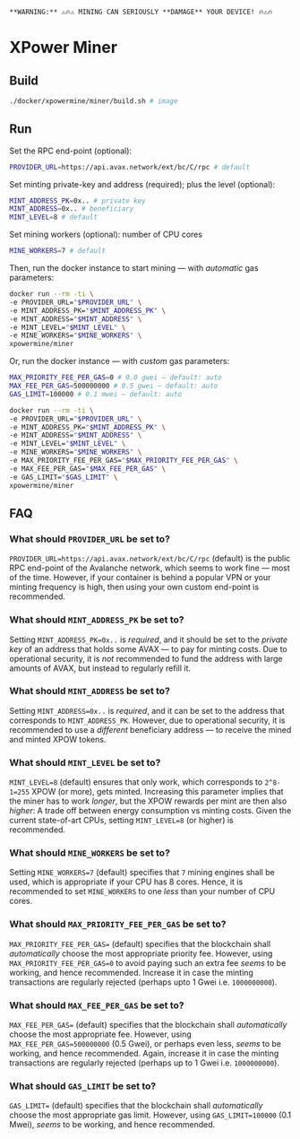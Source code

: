 ```quote
**WARNING:** ⚠️🔥⚠️ MINING CAN SERIOUSLY **DAMAGE** YOUR DEVICE! 🔥⚠️🔥
```

# XPower Miner

## Build

```sh
./docker/xpowermine/miner/build.sh # image
```

## Run

Set the RPC end-point (optional):

```sh
PROVIDER_URL=https://api.avax.network/ext/bc/C/rpc # default
```

Set minting private-key and address (required); plus the level (optional):

```sh
MINT_ADDRESS_PK=0x.. # private key
MINT_ADDRESS=0x.. # beneficiary
MINT_LEVEL=8 # default
```

Set mining workers (optional): number of CPU cores

```sh
MINE_WORKERS=7 # default
```

Then, run the docker instance to start mining — with _automatic_ gas parameters:

```sh
docker run --rm -ti \
-e PROVIDER_URL="$PROVIDER_URL" \
-e MINT_ADDRESS_PK="$MINT_ADDRESS_PK" \
-e MINT_ADDRESS="$MINT_ADDRESS" \
-e MINT_LEVEL="$MINT_LEVEL" \
-e MINE_WORKERS="$MINE_WORKERS" \
xpowermine/miner
```

Or, run the docker instance — with _custom_ gas parameters:

```sh
MAX_PRIORITY_FEE_PER_GAS=0 # 0.0 gwei — default: auto
MAX_FEE_PER_GAS=500000000 # 0.5 gwei — default: auto
GAS_LIMIT=100000 # 0.1 mwei — default: auto
```

```sh
docker run --rm -ti \
-e PROVIDER_URL="$PROVIDER_URL" \
-e MINT_ADDRESS_PK="$MINT_ADDRESS_PK" \
-e MINT_ADDRESS="$MINT_ADDRESS" \
-e MINT_LEVEL="$MINT_LEVEL" \
-e MINE_WORKERS="$MINE_WORKERS" \
-e MAX_PRIORITY_FEE_PER_GAS="$MAX_PRIORITY_FEE_PER_GAS" \
-e MAX_FEE_PER_GAS="$MAX_FEE_PER_GAS" \
-e GAS_LIMIT="$GAS_LIMIT" \
xpowermine/miner
```

## FAQ

### What should `PROVIDER_URL` be set to?

`PROVIDER_URL=https://api.avax.network/ext/bc/C/rpc` (default) is the public RPC
end-point of the Avalanche network, which seems to work fine — most of the time.
However, if your container is behind a popular VPN or your minting frequency is
high, then using your own custom end-point is recommended.

### What should `MINT_ADDRESS_PK` be set to?

Setting `MINT_ADDRESS_PK=0x..` is _required_, and it should be set to the
_private key_ of an address that holds some AVAX — to pay for minting costs. Due
to operational security, it is _not_ recommended to fund the address with large
amounts of AVAX, but instead to regularly refill it.

### What should `MINT_ADDRESS` be set to?

Setting `MINT_ADDRESS=0x..` is _required_, and it can be set to the address that
corresponds to `MINT_ADDRESS_PK`. However, due to operational security, it is
recommended to use a _different_ beneficiary address — to receive the mined and
minted XPOW tokens.

### What should `MINT_LEVEL` be set to?

`MINT_LEVEL=8` (default) ensures that only work, which corresponds to
`2^8-1=255` XPOW (or more), gets minted. Increasing this parameter implies that
the miner has to work _longer_, but the XPOW rewards per mint are then also
_higher_: A trade off between energy consumption vs minting costs. Given the
current state-of-art CPUs, setting `MINT_LEVEL=8` (or higher) is recommended.

### What should `MINE_WORKERS` be set to?

Setting `MINE_WORKERS=7` (default) specifies that `7` mining engines shall be
used, which is appropriate if your CPU has 8 cores. Hence, it is recommended to
set `MINE_WORKERS` to one _less_ than your number of CPU cores.

### What should `MAX_PRIORITY_FEE_PER_GAS` be set to?

`MAX_PRIORITY_FEE_PER_GAS=` (default) specifies that the blockchain shall
_automatically_ choose the most appropriate priority fee. However, using
`MAX_PRIORITY_FEE_PER_GAS=0` to avoid paying such an extra fee _seems_ to be
working, and hence recommended. Increase it in case the minting transactions are
regularly rejected (perhaps upto 1 Gwei i.e. `1000000000`).

### What should `MAX_FEE_PER_GAS` be set to?

`MAX_FEE_PER_GAS=` (default) specifies that the blockchain shall _automatically_
choose the most appropriate fee. However, using `MAX_FEE_PER_GAS=500000000` (0.5
Gwei), or perhaps even less, _seems_ to be working, and hence recommended.
Again, increase it in case the minting transactions are regularly rejected
(perhaps up to 1 Gwei i.e. `1000000000`).

### What should `GAS_LIMIT` be set to?

`GAS_LIMIT=` (default) specifies that the blockchain shall _automatically_
choose the most appropriate gas limit. However, using `GAS_LIMIT=100000` (0.1
Mwei), _seems_ to be working, and hence recommended.
